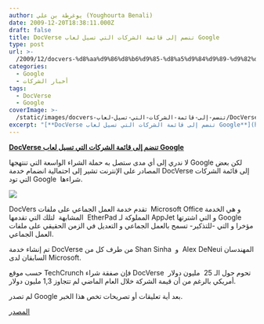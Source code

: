 ```yaml
---
author: يوغرطة بن علي (Youghourta Benali)
date: 2009-12-20T18:38:11.000Z
draft: false
title: DocVerse تنضم إلى قائمة الشركات التي تسيل لعاب Google
type: post
url: >-
  /2009/12/docvers-%d8%aa%d9%86%d8%b6%d9%85-%d8%a5%d9%84%d9%89-%d9%82%d8%a7%d8%a6%d9%85%d8%a9-%d8%a7%d9%84%d8%b4%d8%b1%d9%83%d8%a7%d8%aa-%d8%a7%d9%84%d8%aa%d9%8a-%d8%aa%d8%b3%d9%8a%d9%84-%d9%84%d8%b9%d8%a7%d8%a8/
categories:
  - Google
  - أخبار الشركات
tags:
  - DocVerse
  - Google
coverImage: >-
  /static/images/docvers-تنضم-إلى-قائمة-الشركات-التي-تسيل-لعاب/DocVerse%20logo.png
excerpt: "[**DocVerse تنضم إلى قائمة الشركات التي تسيل لعاب Google**](https://www.it-scoop.com/2009/12/docvers-%d8%aa%d9%86%d8%b6%d9%85-%d8%a5%d9%84%d9%89-%d9%82%d8%a7%d8%a6%d9%85%d8%a9-%d8%a7%d9%84%d8%b4%d8%b1%d9%83%d8%a7%d8%aa-%d8%a7%d9%84%d8%aa%d9%8a-%d8%aa%d8%b3%d9%8a%d9%84-%d9%84%d8%b9%d8%a7%d8%a8/)\n\nلا ندري إلى أي مدى ستصل به حملة الشراء الواسعة التي تنتهجها Google لكن بعض المصادر على الإنترنت تشير إلى احتمالية انضمام خدمة DocVerse إلى قائمة الشركات التي تود Google \_شراءها.\n\n\n\nDocVers تقدم"
---
```

[**DocVerse تنضم إلى قائمة الشركات التي تسيل لعاب Google**](https://www.it-scoop.com/2009/12/docvers-%d8%aa%d9%86%d8%b6%d9%85-%d8%a5%d9%84%d9%89-%d9%82%d8%a7%d8%a6%d9%85%d8%a9-%d8%a7%d9%84%d8%b4%d8%b1%d9%83%d8%a7%d8%aa-%d8%a7%d9%84%d8%aa%d9%8a-%d8%aa%d8%b3%d9%8a%d9%84-%d9%84%d8%b9%d8%a7%d8%a8/)

لا ندري إلى أي مدى ستصل به حملة الشراء الواسعة التي تنتهجها Google لكن بعض المصادر على الإنترنت تشير إلى احتمالية انضمام خدمة DocVerse إلى قائمة الشركات التي تود Google  شراءها.

![](/static/images/docvers-تنضم-إلى-قائمة-الشركات-التي-تسيل-لعاب/DocVerse%20logo.png)

DocVers تقدم خدمة العمل الجماعي على ملفات  Microsoft Office و هي الخدمة المشابهة  لتلك التي تقدمها  EtherPad المملوكة لـ AppJet و التي اشترتها Google مؤخرا و التي -للتذكير- تسمح بالعمل الجماعي و التعديل في الزمن الحقيقي على ملفات العمل الجماعي.

تم إنشاء خدمة DocVerse من طرف كل من Shan Sinha  و  Alex DeNeui المهندسان السابقان لدى Microsoft.

حسب موقع TechCrunch فإن صفقة شراء DocVerse  تحوم حول الـ 25  مليون دولار أمريكي بالرغم من أن قيمة الشركة خلال العام الماضي لم تتجاوز 1,3 مليون دولار.

لم تصدر Google بعد أية تعليقات أو تصريحات تخص هذا الخبر.

[المصدر](http://www.techcrunch.com/2009/12/19/google-to-acquire-docverse-office-war-heats-up/)
